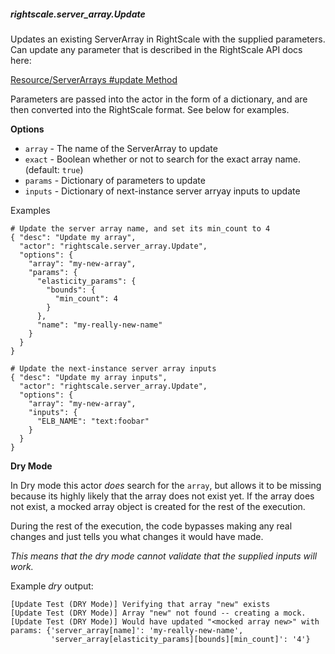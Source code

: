##### rightscale.server_array.Update

Updates an existing ServerArray in RightScale with the supplied parameters. Can
update any parameter that is described in the RightScale API docs here:

  [Resource/ServerArrays #update Method](http://reference.rightscale.com/api1.5/resources/ResourceServerArrays.html#update)

Parameters are passed into the actor in the form of a dictionary, and are
then converted into the RightScale format. See below for examples.

**Options**

  * `array`  - The name of the ServerArray to update
  * `exact`  - Boolean whether or not to search for the exact array name.
               (default: `true`)
  * `params` - Dictionary of parameters to update
  * `inputs` - Dictionary of next-instance server arryay inputs to update

Examples

    # Update the server array name, and set its min_count to 4
    { "desc": "Update my array",
      "actor": "rightscale.server_array.Update",
      "options": {
        "array": "my-new-array",
        "params": {
          "elasticity_params": {
            "bounds": {
              "min_count": 4
            }
          },
          "name": "my-really-new-name"
        }
      }
    }

    # Update the next-instance server array inputs
    { "desc": "Update my array inputs",
      "actor": "rightscale.server_array.Update",
      "options": {
        "array": "my-new-array",
        "inputs": {
          "ELB_NAME": "text:foobar"
        }
      }
    }

**Dry Mode**

In Dry mode this actor _does_ search for the `array`, but allows it to be
missing because its highly likely that the array does not exist yet. If the
array does not exist, a mocked array object is created for the rest of the
execution.

During the rest of the execution, the code bypasses making any real changes
and just tells you what changes it would have made.

_This means that the dry mode cannot validate that the supplied inputs will
work._

Example _dry_ output:

    [Update Test (DRY Mode)] Verifying that array "new" exists
    [Update Test (DRY Mode)] Array "new" not found -- creating a mock.
    [Update Test (DRY Mode)] Would have updated "<mocked array new>" with
    params: {'server_array[name]': 'my-really-new-name',
             'server_array[elasticity_params][bounds][min_count]': '4'}
